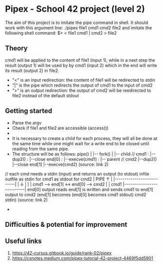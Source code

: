 # Pipex - School 42 project (level 2)
The aim of this project is to imitate the pipe command in shell.
It should work with this argument line: ./pipex file1 cmd1 cmd2 file2 and imitate the following shell command: $> < file1 cmd1 | cmd2 > file2

## Theory
cmd1 will be applied to the content of file1 (input 1), while in a next step the result (output 1) will be used by by cmd1 (input 2) which in the end will write its result (output 2) in file2.

- "<" is an input redirection: the content of file1 will be redirected to stdin
- "|" is the pipe which redirects the output of cmd1 to the input of cmd2
- ">" is an output redirection: the output of cmd2 will be reedirected to file2 instead of the default stdout

## Getting started
- Parse the argv
- Check if file1 and file2 are accessible (access())
-
- It is necessary to create a child for each process, they will all be done at the same time while one might wait for a write end to be closed until reading from the same pipe.
- The structure will be as follows:
pipe()
 |
 |-- fork()
      |
      |-- child // cmd1
      :     |--dup2()
      :     |--close end[0]
      :     |--execve(cmd1)
      :
      |-- parent // cmd2
            |--dup2()
            |--close end[1]
            |--execve(cmd2)
(source: link 2)

// each cmd needs a stdin (input) and returns an output (to stdout)
    infile                                             outfile
as stdin for cmd1                                 as stdout for cmd2
       |                        PIPE                        ↑
       |           |---------------------------|            |
       ↓             |                       |              |
      cmd1   -->    end[1]       ↔       end[0]   -->     cmd2
                     |                       |
            cmd1   |---------------------------|  end[0]
           output                             reads end[1]
         is written                          and sends cmd1
          to end[1]                          output to cmd2
       (end[1] becomes                      (end[0] becomes
        cmd1 stdout)                           cmd2 stdin)
(source: link 2)

-
## Difficulties & potential for improvement

## Useful links
1. https://42-cursus.gitbook.io/guide/rank-02/pipex
2. https://csnotes.medium.com/pipex-tutorial-42-project-4469f5dd5901
